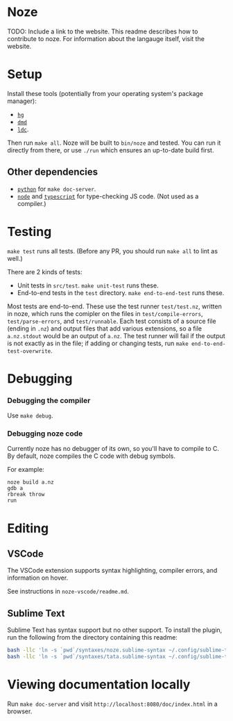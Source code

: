 # Noze

TODO: Include a link to the website.
This readme describes how to contribute to noze. For information about the langauge itself, visit the website.

# Setup

Install these tools (potentially from your operating system's package manager):

* [`hg`](http://mercurial-scm.org)
* [`dmd`](https://dlang.org/download.html#dmd)
* [`ldc`](https://wiki.dlang.org/LDC).

Then run `make all`.
Noze will be built to `bin/noze` and tested.
You can run it directly from there, or use `./run` which ensures an up-to-date build first.

## Other dependencies

* [`python`](https://www.python.org/) for `make doc-server`.
* [`node`](https://nodejs.org/en/) and [`typescript`](https://www.typescriptlang.org/) for type-checking JS code.
  (Not used as a compiler.)


# Testing

`make test` runs all tests. (Before any PR, you should run `make all` to lint as well.)

There are 2 kinds of tests:

* Unit tests in `src/test`. `make unit-test` runs these.
* End-to-end tests in the `test` directory. `make end-to-end-test` runs these.

Most tests are end-to-end.
These use the test runner `test/test.nz`, written in noze,
which runs the comipler on the files in `test/compile-errors`, `test/parse-errors`, and `test/runnable`.
Each test consists of a source file (ending in `.nz`) and output files that add various extensions,
so a file `a.nz.stdout` would be an output of `a.nz`.
The test runner will fail if the output is not exactly as in the file;
if adding or changing tests, run `make end-to-end-test-overwrite`.


# Debugging

### Debugging the compiler

Use `make debug`.

### Debugging noze code

Currently noze has no debugger of its own, so you'll have to compile to C.
By default, noze compiles the C code with debug symbols.

For example:

```
noze build a.nz
gdb a
rbreak throw
run
```



# Editing

## VSCode

The VSCode extension supports syntax highlighting, compiler errors, and information on hover.

See instructions in `noze-vscode/readme.md`.

## Sublime Text

Sublime Text has syntax support but no other support.
To install the plugin, run the following from the directory containing this readme:

```sh
bash -llc 'ln -s `pwd`/syntaxes/noze.sublime-syntax ~/.config/sublime-text-3/Packages/User/noze.sublime-syntax'
bash -llc 'ln -s `pwd`/syntaxes/tata.sublime-syntax ~/.config/sublime-text-3/Packages/User/tata.sublime-syntax'
```


# Viewing documentation locally

Run `make doc-server` and visit `http://localhost:8080/doc/index.html` in a browser.

